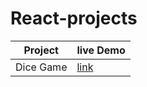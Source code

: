 # React-projects

|  Project | live Demo   |   
|----------|-------------|
| Dice Game  |  [link](https://dicerole.netlify.app/) |   
